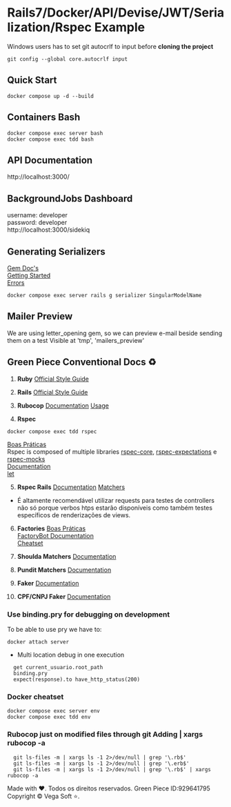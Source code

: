 # Rails7/Docker/API/Devise/JWT/Serialization/Rspec Example

Windows users has to set git autocrlf to input before **cloning the project**
```console
git config --global core.autocrlf input
```

## Quick Start
```console
docker compose up -d --build
```

## Containers Bash   
```console
docker compose exec server bash
docker compose exec tdd bash
```
## API Documentation   
http://localhost:3000/

## BackgroundJobs Dashboard   
username: developer   
password: developer   
http://localhost:3000/sidekiq

## Generating Serializers
[Gem Doc's](https://github.com/rails-api/active_model_serializers/tree/v0.10.6/docs)   
[Getting Started](https://github.com/rails-api/active_model_serializers/blob/v0.10.6/docs/general/getting_started.md)   
[Errors](https://github.com/rails-api/active_model_serializers/blob/v0.10.6/docs/jsonapi/errors.md)   
```console
docker compose exec server rails g serializer SingularModelName
```

## Mailer Preview
We are using letter_opening gem, so we can preview e-mail beside sending them on a test
Visible at 'tmp', 'mailers_preview'

## Green Piece Conventional Docs :recycle:	
1. **Ruby**
  [Official Style Guide](https://rubystyle.guide/)

2. **Rails**
  [Official Style Guide](https://rails.rubystyle.guide/)

3. **Rubocop**
  [Documentation](https://docs.rubocop.org/rubocop/)
  [Usage](https://docs.rubocop.org/rubocop/usage/basic_usage.html)   

4. **Rspec**
  ```console
  docker compose exec tdd rspec
  ```
  [Boas Práticas](https://www.betterspecs.org)  
  Rspec is composed of multiple libraries [rspec-core](https://rubydoc.info/gems/rspec-core/), [rspec-expectations](https://rubydoc.info/gems/rspec-expectations) e [rspec-mocks](https://rubydoc.info/gems/rspec-mocks)   
  [Documentation](https://relishapp.com/rspec/docs)  
  [let](https://relishapp.com/rspec/rspec-core/docs/helper-methods/let-and-let)

5. **Rspec Rails**
  [Documentation](https://rubydoc.info/gems/rspec-rails/RSpec/Rails)
  [Matchers](https://rubydoc.info/gems/rspec-rails/RSpec/Rails/Matchers)
  * É altamente recomendável utilizar requests para testes de controllers não só porque verbos htps estarão disponíveis como também testes específicos de renderizações de views.
  
6. **Factories**
  [Boas Práticas](https://www.betterspecs.org/#factories)   
  [FactoryBot Documentation](https://github.com/thoughtbot/factory_bot/blob/main/GETTING_STARTED.md#defining-factories)   
  [Cheatset](https://devhints.io/factory_bot)

7. **Shoulda Matchers**
  [Documentation](https://github.com/thoughtbot/shoulda-matchers#usage)

8. **Pundit Matchers**
  [Documentation](https://github.com/punditcommunity/pundit-matchers#matchers)

9. **Faker**
[Documentation](https://www.rubydoc.info/gems/faker/)

10. **CPF/CNPJ Faker**
[Documentation](https://github.com/bernardo/cpf_faker#usage)


### Use binding.pry for debugging on development
To be able to use pry we have to:
```console
docker attach server
```
* Multi location debug in one execution
```console
  get current_usuario.root_path
  binding.pry
  expect(response).to have_http_status(200)
```

### Docker cheatset
```console
docker compose exec server env
docker compose exec tdd env
```

### Rubocop just on modified files through git Adding | xargs rubocop -a
```console
  git ls-files -m | xargs ls -1 2>/dev/null | grep '\.rb$'
  git ls-files -m | xargs ls -1 2>/dev/null | grep '\.erb$'
  git ls-files -m | xargs ls -1 2>/dev/null | grep '\.rb$' | xargs rubocop -a
```

Made with :heart:. Todos os direitos reservados. Green Piece ID:929641795 Copyright © Vega Soft :star:.

